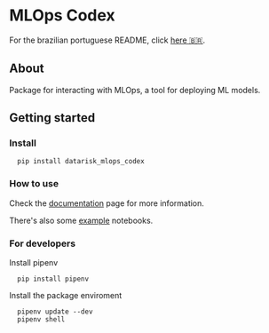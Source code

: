 # MLOps Codex

For the brazilian portuguese README, click [here :brazil:](./README.pt-br.md).

## About

Package for interacting with MLOps, a tool for deploying ML models.

## Getting started

### Install

```
  pip install datarisk_mlops_codex
```

### How to use

Check the [documentation](https://datarisk-io.github.io/mlops_codex) page for more information.

There's also some [example](https://github.com/datarisk-io/mlops_codex/tree/master/notebooks) notebooks.

### For developers

Install pipenv

```
  pip install pipenv
```

Install the package enviroment

```
  pipenv update --dev
  pipenv shell
```
